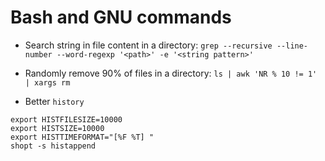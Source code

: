 # Bash and GNU commands

- Search string in file content in a directory: `grep --recursive --line-number --word-regexp '<path>' -e '<string pattern>'`

- Randomly remove 90% of files in a directory: `ls | awk 'NR % 10 != 1' | xargs rm`

- Better `history`

```
export HISTFILESIZE=10000
export HISTSIZE=10000
export HISTTIMEFORMAT="[%F %T] "
shopt -s histappend
```
